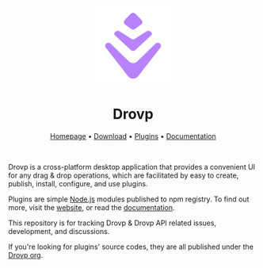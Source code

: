 <div align="center">
	<img src="media/logo.svg" width="158" height="158">
	<h1>Drovp</h1>
	<p>
		<a href="https://drovp.app">Homepage</a>
		• <a href="https://drovp.app/download">Download</a>
		• <a href="https://drovp.app/plugins">Plugins</a>
		• <a href="https://drovp.app/docs">Documentation</a>
	</p>
	<br>
</div>

Drovp is a cross-platform desktop application that provides a convenient UI for any drag &amp; drop operations, which are facilitated by easy to create, publish, install, configure, and use plugins.

Plugins are simple [Node.js](https://nodejs.org) modules published to npm registry. To find out more, visit the [website](https://drovp.app), or read the [documentation](https://drovp.app/docs).

This repository is for tracking Drovp & Drovp API related issues, development, and discussions.

If you're looking for plugins' source codes, they are all published under the [Drovp org](https://github.com/drovp).
